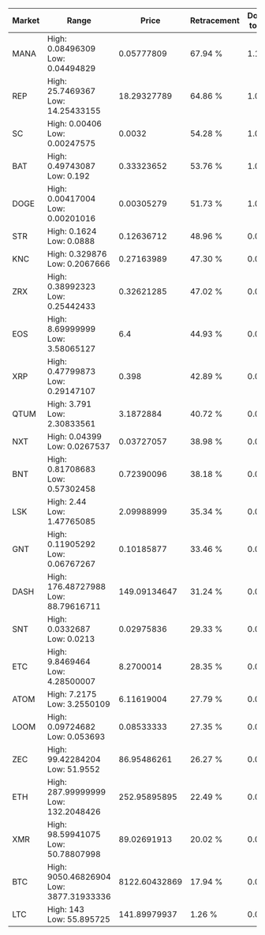 | Market | Range | Price| Retracement | Doubles to 50% |
| --- | --- | --- | --- | --- |
| MANA | High: 0.08496309<br />Low: 0.04494829 | 0.05777809 | 67.94 % | 1.12 |
| REP | High: 25.7469367<br />Low: 14.25433155 | 18.29327789 | 64.86 % | 1.09 |
| SC | High: 0.00406<br />Low: 0.00247575 | 0.0032 | 54.28 % | 1.02 |
| BAT | High: 0.49743087<br />Low: 0.192 | 0.33323652 | 53.76 % | 1.03 |
| DOGE | High: 0.00417004<br />Low: 0.00201016 | 0.00305279 | 51.73 % | 1.01 |
| STR | High: 0.1624<br />Low: 0.0888 | 0.12636712 | 48.96 % | 0.00 |
| KNC | High: 0.329876<br />Low: 0.2067666 | 0.27163989 | 47.30 % | 0.00 |
| ZRX | High: 0.38992323<br />Low: 0.25442433 | 0.32621285 | 47.02 % | 0.00 |
| EOS | High: 8.69999999<br />Low: 3.58065127 | 6.4 | 44.93 % | 0.00 |
| XRP | High: 0.47799873<br />Low: 0.29147107 | 0.398 | 42.89 % | 0.00 |
| QTUM | High: 3.791<br />Low: 2.30833561 | 3.1872884 | 40.72 % | 0.00 |
| NXT | High: 0.04399<br />Low: 0.0267537 | 0.03727057 | 38.98 % | 0.00 |
| BNT | High: 0.81708683<br />Low: 0.57302458 | 0.72390096 | 38.18 % | 0.00 |
| LSK | High: 2.44<br />Low: 1.47765085 | 2.09988999 | 35.34 % | 0.00 |
| GNT | High: 0.11905292<br />Low: 0.06767267 | 0.10185877 | 33.46 % | 0.00 |
| DASH | High: 176.48727988<br />Low: 88.79616711 | 149.09134647 | 31.24 % | 0.00 |
| SNT | High: 0.0332687<br />Low: 0.0213 | 0.02975836 | 29.33 % | 0.00 |
| ETC | High: 9.8469464<br />Low: 4.28500007 | 8.2700014 | 28.35 % | 0.00 |
| ATOM | High: 7.2175<br />Low: 3.2550109 | 6.11619004 | 27.79 % | 0.00 |
| LOOM | High: 0.09724682<br />Low: 0.053693 | 0.08533333 | 27.35 % | 0.00 |
| ZEC | High: 99.42284204<br />Low: 51.9552 | 86.95486261 | 26.27 % | 0.00 |
| ETH | High: 287.99999999<br />Low: 132.2048426 | 252.95895895 | 22.49 % | 0.00 |
| XMR | High: 98.59941075<br />Low: 50.78807998 | 89.02691913 | 20.02 % | 0.00 |
| BTC | High: 9050.46826904<br />Low: 3877.31933336 | 8122.60432869 | 17.94 % | 0.00 |
| LTC | High: 143<br />Low: 55.895725 | 141.89979937 | 1.26 % | 0.00 |
